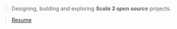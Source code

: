 >Designing, building and exploring ***Scala 3 open source*** projects.

<!---
>![Stats](https://github-readme-stats.vercel.app/api?username=objektwerks&show_icons=true&hide_border=true)
--->

<!---
>![Stats](https://github-readme-stats.vercel.app/api/top-langs?username=objektwerks&hide=css,html,javascript)
--->

<!---
>Top annual commits:  ***17,657***

>Top monthly commits: ***2,154***
--->

>[Resume](https://github.com/objektwerks/resume)

<!--- https://github.com/anuraghazra/github-readme-stats --->
